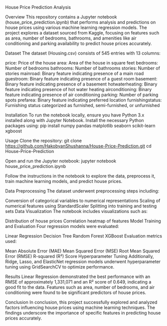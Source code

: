 House Price Prediction Analysis

Overview
This repository contains a Jupyter notebook (house_price_prediction.ipynb) that performs analysis and predictions on house prices using various machine learning regression models. The project explores a dataset sourced from Kaggle, focusing on features such as area, number of bedrooms, bathrooms, and amenities like air conditioning and parking availability to predict house prices accurately.

Dataset
The dataset (Housing.csv) consists of 545 entries with 13 columns:

price: Price of the house
area: Area of the house in square feet
bedrooms: Number of bedrooms
bathrooms: Number of bathrooms
stories: Number of stories
mainroad: Binary feature indicating presence of a main road
guestroom: Binary feature indicating presence of a guest room
basement: Binary feature indicating presence of a basement
hotwaterheating: Binary feature indicating presence of hot water heating
airconditioning: Binary feature indicating presence of air conditioning
parking: Number of parking spots
prefarea: Binary feature indicating preferred location
furnishingstatus: Furnishing status categorized as furnished, semi-furnished, or unfurnished

Installation
To run the notebook locally, ensure you have Python 3.x installed along with Jupyter Notebook. Install the necessary Python packages using:
pip install numpy pandas matplotlib seaborn scikit-learn xgboost

Usage
Clone the repository:
git clone https://github.com/HakobyanShushanna/House-Price-Prediction.git
cd House-Price-Prediction

Open and run the Jupyter notebook:
jupyter notebook house_price_prediction.ipynb

Follow the instructions in the notebook to explore the data, preprocess it, train machine learning models, and predict house prices.

Data Preprocessing
The dataset underwent preprocessing steps including:

Conversion of categorical variables to numerical representations
Scaling of numerical features using StandardScaler
Splitting into training and testing sets
Data Visualization
The notebook includes visualizations such as:

Distribution of house prices
Correlation heatmap of features
Model Training and Evaluation
Four regression models were evaluated:

Linear Regression
Decision Tree
Random Forest
XGBoost
Evaluation metrics used:

Mean Absolute Error (MAE)
Mean Squared Error (MSE)
Root Mean Squared Error (RMSE)
R-squared (R²) Score
Hyperparameter Tuning
Additionally, Ridge, Lasso, and ElasticNet regression models underwent hyperparameter tuning using GridSearchCV to optimize performance.

Results
Linear Regression demonstrated the best performance with an RMSE of approximately 1,331,071 and an R² score of 0.649, indicating a good fit to the data. Features such as area, number of bedrooms, and air conditioning were found to be significant predictors of house prices.

Conclusion
In conclusion, this project successfully explored and analyzed factors influencing house prices using machine learning techniques. The findings underscore the importance of specific features in predicting house prices accurately.
